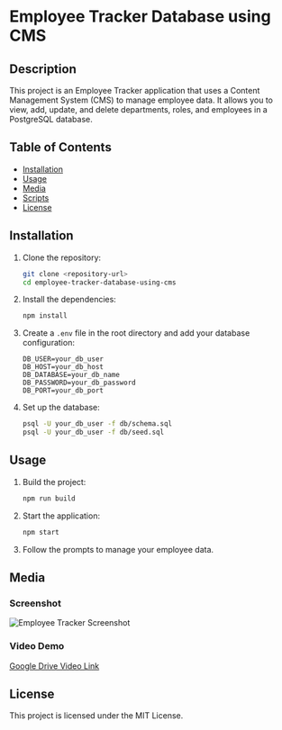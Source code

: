 # Employee Tracker Database using CMS

## Description

This project is an Employee Tracker application that uses a Content Management System (CMS) to manage employee data. It allows you to view, add, update, and delete departments, roles, and employees in a PostgreSQL database.

## Table of Contents

- [Installation](#installation)
- [Usage](#usage)
- [Media](#media)
- [Scripts](#scripts)
- [License](#license)

## Installation

1. Clone the repository:
    ```sh
    git clone <repository-url>
    cd employee-tracker-database-using-cms
    ```

2. Install the dependencies:
    ```sh
    npm install
    ```

3. Create a `.env` file in the root directory and add your database configuration:
    ```properties
    DB_USER=your_db_user
    DB_HOST=your_db_host
    DB_DATABASE=your_db_name
    DB_PASSWORD=your_db_password
    DB_PORT=your_db_port
    ```

4. Set up the database:
    ```sh
    psql -U your_db_user -f db/schema.sql
    psql -U your_db_user -f db/seed.sql
    ```

## Usage

1. Build the project:
    ```sh
    npm run build
    ```

2. Start the application:
    ```sh
    npm start
    ```

3. Follow the prompts to manage your employee data.

## Media

### Screenshot
![Employee Tracker Screenshot](path/to/screenshot.png)

### Video Demo
[Google Drive Video Link](https://drive.google.com/path/to/video)

## License

This project is licensed under the MIT License.